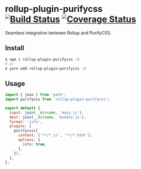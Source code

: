 # rollup-plugin-purifycss [![Build Status](https://travis-ci.org/Vanilla-IceCream/rollup-plugin-purifycss.svg?branch=master)](https://travis-ci.org/Vanilla-IceCream/rollup-plugin-purifycss) [![Coverage Status](https://coveralls.io/repos/github/Vanilla-IceCream/rollup-plugin-purifycss/badge.svg?branch=master)](https://coveralls.io/github/Vanilla-IceCream/rollup-plugin-purifycss?branch=master)

Seamless integration between Rollup and PurifyCSS.

## Install

```bash
$ npm i rollup-plugin-purifycss -D
# or
$ yarn add rollup-plugin-purifycss -D
```

## Usage

```js
import { join } from 'path';
import purifycss from 'rollup-plugin-purifycss';

export default {
  input: join(__dirname, 'main.js'),
  dest: join(__dirname, 'bundle.js'),
  format: 'iife',
  plugins: [
    purifycss({
      content: ['**/*.js', '**/*.html'],
      options: {
        info: true,
      },
    }),
  ],
};
```
